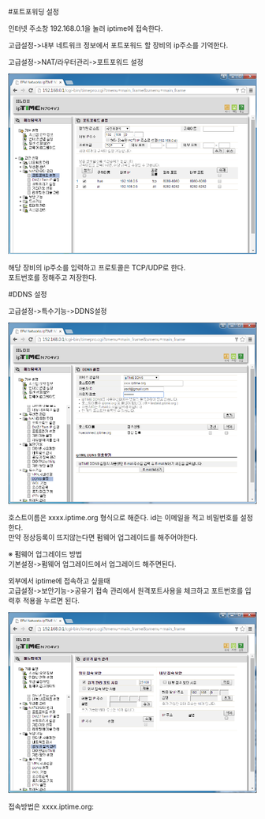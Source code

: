#포트포워딩 설정

인터넷 주소창 192.168.0.1을 눌러 iptime에 접속한다.  
  
고급설정->내부 네트워크 정보에서 포트포워드 할 장비의 ip주소를 기억한다.
  
고급설정->NAT/라우터관리->포트포워드 설정  

![port !](포트포워드.png)  
  
해당 장비의  ip주소를 입력하고 프로토콜은 TCP/UDP로 한다.  
포트번호를 정해주고 저장한다.  
  
#DDNS 설정
  
고급설정->특수기능->DDNS설정  
  
![ddns !](ddns설정.png)  
  
호스트이름은 xxxx.iptime.org 형식으로 해준다. id는 이메일을 적고 비밀번호를 설정한다.  
만약 정상등록이 뜨지않는다면 펌웨어 업그레이드를 해주어야한다.  
  
 ※ 펌웨어 업그레이드 방법  
 기본설정->펌웨어 업그레이드에서 업그레이드 해주면된다.  
   
외부에서 iptime에 접속하고 싶을때  
고급설정->보안기능->공유기 접속 관리에서 원격포트사용을 체크하고 포트번호를 입력후 적용을 누르면 된다.  
  
![connect !](공유기접속관리.png)  

접속방법은 xxxx.iptime.org:<port number>
  
